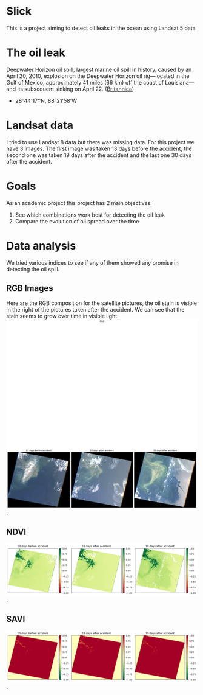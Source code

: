 # Slick 
This is a project aiming to detect oil leaks in the ocean using Landsat 5 data
# The oil leak
Deepwater Horizon oil spill, largest marine oil spill in history, caused by an April 20, 2010, explosion on the Deepwater Horizon oil rig—located in the Gulf of Mexico, approximately 41 miles (66 km) off the coast of Louisiana—and its subsequent sinking on April 22. ([Britannica](https://www.britannica.com/event/Deepwater-Horizon-oil-spill))
- 28°44'17''N, 88°21'58'W
# Landsat data
I tried to use Landsat 8 data but there was missing data. For this project we have 3 images. The first image was taken 13 days before the accident, the second one was taken 19 days after the accident and the last one 30 days after the accident. 
# Goals
As an academic project this project has 2 main objectives: 
1. See which combinations work best for detecting the oil leak
2. Compare the evolution of oil spread over the time
# Data analysis
We tried various indices to see if any of them showed any promise in detecting the oil spill.
## RGB Images
Here are the RGB composition for the satellite pictures, the oil stain is visible in the right of the pictures taken after the accident. We can see that the stain seems to grow over time in visible light. 
![SAVI](/images/rgb_images.png).
## NDVI 
![NDVI](/images/ndvi_images.png "NDVI").
## SAVI
![SAVI](/images/savi.png).
